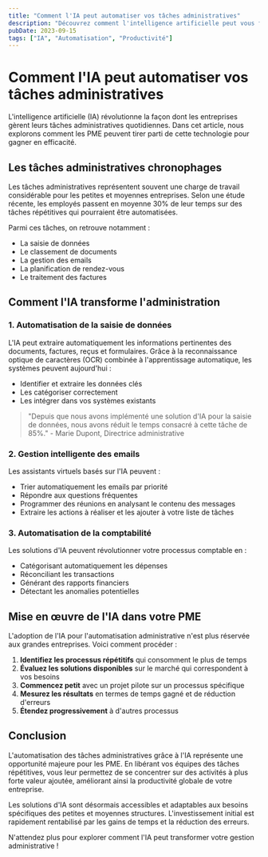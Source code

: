 ```yaml
---
title: "Comment l'IA peut automatiser vos tâches administratives"
description: "Découvrez comment l'intelligence artificielle peut vous faire gagner du temps en automatisant les tâches répétitives de votre entreprise."
pubDate: 2023-09-15
tags: ["IA", "Automatisation", "Productivité"]
---
```


# Comment l'IA peut automatiser vos tâches administratives

L'intelligence artificielle (IA) révolutionne la façon dont les entreprises gèrent leurs tâches administratives quotidiennes. Dans cet article, nous explorons comment les PME peuvent tirer parti de cette technologie pour gagner en efficacité.

## Les tâches administratives chronophages

Les tâches administratives représentent souvent une charge de travail considérable pour les petites et moyennes entreprises. Selon une étude récente, les employés passent en moyenne 30% de leur temps sur des tâches répétitives qui pourraient être automatisées.

Parmi ces tâches, on retrouve notamment :

- La saisie de données
- Le classement de documents
- La gestion des emails
- La planification de rendez-vous
- Le traitement des factures

## Comment l'IA transforme l'administration

### 1. Automatisation de la saisie de données

L'IA peut extraire automatiquement les informations pertinentes des documents, factures, reçus et formulaires. Grâce à la reconnaissance optique de caractères (OCR) combinée à l'apprentissage automatique, les systèmes peuvent aujourd'hui :

- Identifier et extraire les données clés
- Les catégoriser correctement
- Les intégrer dans vos systèmes existants

> "Depuis que nous avons implémenté une solution d'IA pour la saisie de données, nous avons réduit le temps consacré à cette tâche de 85%." - Marie Dupont, Directrice administrative

### 2. Gestion intelligente des emails

Les assistants virtuels basés sur l'IA peuvent :

- Trier automatiquement les emails par priorité
- Répondre aux questions fréquentes
- Programmer des réunions en analysant le contenu des messages
- Extraire les actions à réaliser et les ajouter à votre liste de tâches

### 3. Automatisation de la comptabilité

Les solutions d'IA peuvent révolutionner votre processus comptable en :

- Catégorisant automatiquement les dépenses
- Réconciliant les transactions
- Générant des rapports financiers
- Détectant les anomalies potentielles

## Mise en œuvre de l'IA dans votre PME

L'adoption de l'IA pour l'automatisation administrative n'est plus réservée aux grandes entreprises. Voici comment procéder :

1. **Identifiez les processus répétitifs** qui consomment le plus de temps
2. **Évaluez les solutions disponibles** sur le marché qui correspondent à vos besoins
3. **Commencez petit** avec un projet pilote sur un processus spécifique
4. **Mesurez les résultats** en termes de temps gagné et de réduction d'erreurs
5. **Étendez progressivement** à d'autres processus

## Conclusion

L'automatisation des tâches administratives grâce à l'IA représente une opportunité majeure pour les PME. En libérant vos équipes des tâches répétitives, vous leur permettez de se concentrer sur des activités à plus forte valeur ajoutée, améliorant ainsi la productivité globale de votre entreprise.

Les solutions d'IA sont désormais accessibles et adaptables aux besoins spécifiques des petites et moyennes structures. L'investissement initial est rapidement rentabilisé par les gains de temps et la réduction des erreurs.

N'attendez plus pour explorer comment l'IA peut transformer votre gestion administrative !
